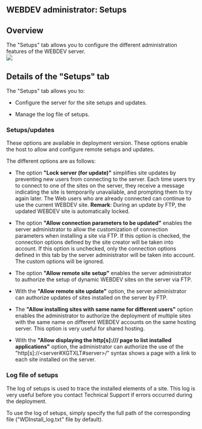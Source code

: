 


## WEBDEV administrator: Setups
			



<a name="NOTE1"></a>
<a name="NOTE1_1"></a>


## Overview
<a name="overview_ELTTEXTE000135"></a>
The "Setups" tab allows you to configure the different administration features of the WEBDEV server.<br>![](https://doc.pcsoft.fr/en-US/images/image.awp?langid=3&name=WDADMIN_Onglets%20-%20HC%20N%B0010.gif)


<a name="NOTE2"></a>
<a name="NOTE2_1"></a>


## Details of the "Setups" tab
<a name="details_the_setups_tab_ELTTEXTE000159"></a>
The "Setups" tab allows you to:

- Configure the server for the site setups and updates.

- Manage the log file of setups.



<a name="NOTE2_2"></a>


### Setups/updates
<a name="setupsupdates_ELTPARAGRAPHE000029"></a>

These options are available in deployment version. These options enable the host to allow and configure remote setups and updates.

The different options are as follows: 

- The option **"Lock server (for update)"** simplifies site updates by preventing new users from connecting to the server. Each time users try to connect to one of the sites on the server, they receive a message indicating the site is temporarily unavailable, and prompting them to try again later. The Web users who are already connected can continue to use the current WEBDEV site.
	**Remark**: During an update by FTP, the updated WEBDEV site is automatically locked.

- The option **"Allow connection parameters to be updated"** enables the server administrator to allow the customization of connection parameters when installing a site via FTP. If this option is checked, the connection options defined by the site creator will be taken into account. If this option is unchecked, only the connection options defined in this tab by the server administrator will be taken into account. The custom options will be ignored.

- The option **"Allow remote site setup"** enables the server administrator to authorize the setup of dynamic WEBDEV sites on the server via FTP.

- With the **"Allow remote site update"** option, the server administrator can authorize updates of sites installed on the server by FTP.

- The **"Allow installing sites with same name for different users"** option enables the administrator to authorize the deployment of multiple sites with the same name on different WEBDEV accounts on the same hosting server. This option is very useful for shared hosting. 

- With the **"Allow displaying the http[s]:/// page to list installed applications"** option, the administrator can authorize the use of the "http[s]://&lt;server#XGTXLT#server&gt;/" syntax shows a page with a link to each site installed on the server.  


<a name="NOTE2_5"></a>


### Log file of setups
<a name="log_file_setups_ELTPARAGRAPHE000084"></a>

The log of setups is used to trace the installed elements of a site. This log is very useful before you contact Technical Support if errors occurred during the deployment.

To use the log of setups, simply specify the full path of the corresponding file ("WDInstall_log.txt" file by default). 


